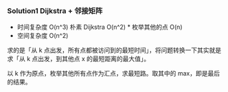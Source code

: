 ### Solution1 Dijkstra + 邻接矩阵

- 时间复杂度 O(n^3)
    朴素 Dijkstra O(n^2) * 枚举其他的点 O(n)
- 空间复杂度 O(n^2)

求的是「从 k 点出发，所有点都被访问到的最短时间」，将问题转换一下其实就是求「从 k 点出发，到其他点 x 的最短距离的最大值」。

以 k 作为原点，枚举其他所有点作为汇点，求最短路。取其中的 max，即是最后的结果。
